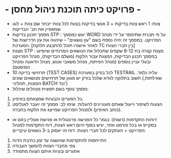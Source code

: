 # - פרויקט כיתה תוכנת ניהול מחסן - 
* צוות: 1 
ראש צוות בדיקות + 3 אנשי בדיקות בצוות
לכל צוות ייבחר שם צוות + לוגו שמאפיין את חב&#39; הבדיקות
* מסמך תכנון בדיקות STP :
יוגש כמסמך WORD על פי תבנית שתימסר על ידי מנהל הפרויקט. במסמך
זה יהיה נספח בשם &quot;עץ נושאים&quot; – שיהווה את עץ הדרישות של המערכת.
[לאחר אישורו תוכל להתבצע חלוקת TC בין חברי הצוות]
* מצגת STP : 
מצגת קצרה בת 8-12 שקפים שתכלול את הנושאים המרכזיים
שיופיעו במסמך תכנון הבדיקות, המצגת עבור הלקוח (משלם הבדיקות),
מנהל הפרויקט ובעלי עניין נוספים (מנהל הפיתוח, מנהל משאבי אנוש,
מנהל הדאטה ומנהל הסיסטם)
* 10 תרחישי בדיקה (TEST CASES) לכל בודק במערכת TESTRAIL עליה
נלמד.
חשוב בחלוקה לוודא שלכל בודק יש מגוון של תרחישים מנושאים שונים
(שאילתות, הזמנות, תהליכי BATCH וכד&#39;)
* מסמך נוסף בשם תמצית מנהלים שיכלול:
1. כל הפערים והבעיות שמצאתם באיפיון.
2. הצעות לשיפור וייעול שאתם מעוניינים להעלות.
שימו לב: מסמך זה יועבר לאנליסט (כותב האיפיון) ולמנהל הפרויקט
שמייצג את הלקוח בחברה.
* דוחות התקדמות (רשות): בגמר כל הפגישה פרונטלית או פגישת אונליין
בזום או בסקייפ או בכל פורמט אחר, יגיש בסוף היום ראש הצוות, דוח
התקדמות למנהל הפרויקט + העתקים לכל חברי הצוות. דוח זה יעסוק ב-3
נושאים עיקריים:
1. התייחסות להתקדמות שהושגה עד זמן כתיבת הדוח
2. צפי מחברי הצוות להמשך העבודה
3. אתגרים ובעיות איתם הצוות מתמודד
